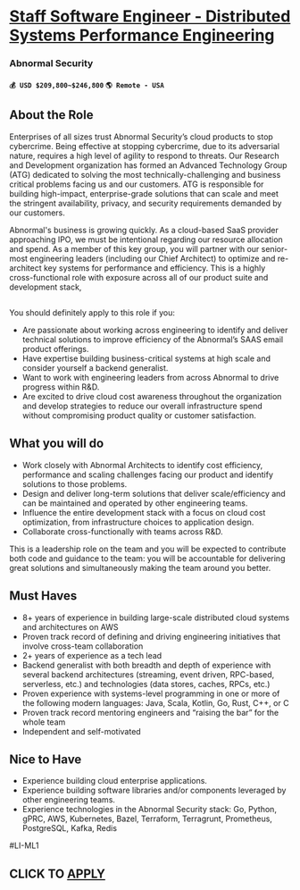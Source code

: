 # [Staff Software Engineer - Distributed Systems Performance Engineering](https://www.remotewlb.com/apply/staff-software-engineer-distributed-systems-performance-engineering)  
### Abnormal Security  
#### `💰 USD $209,800~$246,800` `🌎 Remote - USA`  

## About the Role

Enterprises of all sizes trust Abnormal Security’s cloud products to stop cybercrime. Being effective at stopping cybercrime, due to its adversarial nature, requires a high level of agility to respond to threats. Our Research and Development organization has formed an Advanced Technology Group (ATG) dedicated to solving the most technically-challenging and business critical problems facing us and our customers. ATG is responsible for building high-impact, enterprise-grade solutions that can scale and meet the stringent availability, privacy, and security requirements demanded by our customers.

Abnormal's business is growing quickly. As a cloud-based SaaS provider approaching IPO, we must be intentional regarding our resource allocation and spend. As a member of this key group, you will partner with our senior-most engineering leaders (including our Chief Architect) to optimize and re-architect key systems for performance and efficiency. This is a highly cross-functional role with exposure across all of our product suite and development stack,

##

You should definitely apply to this role if you:

  * Are passionate about working across engineering to identify and deliver technical solutions to improve efficiency of the Abnormal’s SAAS email product offerings.
  * Have expertise building business-critical systems at high scale and consider yourself a backend generalist. 
  * Want to work with engineering leaders from across Abnormal to drive progress within R&D. 
  * Are excited to drive cloud cost awareness throughout the organization and develop strategies to reduce our overall infrastructure spend without compromising product quality or customer satisfaction.

## What you will do

  * Work closely with Abnormal Architects to identify cost efficiency, performance and scaling challenges facing our product and identify solutions to those problems.
  * Design and deliver long-term solutions that deliver scale/efficiency and can be maintained and operated by other engineering teams.
  * Influence the entire development stack with a focus on cloud cost optimization, from infrastructure choices to application design.
  * Collaborate cross-functionally with teams across R&D.

This is a leadership role on the team and you will be expected to contribute both code and guidance to the team: you will be accountable for delivering great solutions and simultaneously making the team around you better.

## Must Haves

  * 8+ years of experience in building large-scale distributed cloud systems and architectures on AWS
  * Proven track record of defining and driving engineering initiatives that involve cross-team collaboration
  * 2+ years of experience as a tech lead
  * Backend generalist with both breadth and depth of experience with several backend architectures (streaming, event driven, RPC-based, serverless, etc.) and technologies (data stores, caches, RPCs, etc.)
  * Proven experience with systems-level programming in one or more of the following modern languages: Java, Scala, Kotlin, Go, Rust, C++, or C
  * Proven track record mentoring engineers and “raising the bar” for the whole team
  * Independent and self-motivated

## Nice to Have

  * Experience building cloud enterprise applications.
  * Experience building software libraries and/or components leveraged by other engineering teams.
  * Experience technologies in the Abnormal Security stack: Go, Python, gPRC, AWS, Kubernetes, Bazel, Terraform, Terragrunt, Prometheus, PostgreSQL, Kafka, Redis

#LI-ML1

  
## CLICK TO [APPLY](https://www.remotewlb.com/apply/staff-software-engineer-distributed-systems-performance-engineering)

